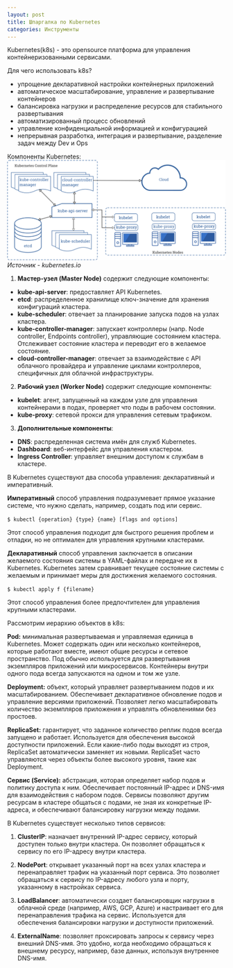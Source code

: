 ```yaml
---
layout: post
title: Шпаргалка по Kubernetes
categories: Инструменты
---
```

Kubernetes(k8s) - это opensource платформа для управления контейнеризованными сервисами. 

Для чего использовать k8s?
- упрощение декларативной настройки контейнерных приложений
- автоматическое масштабирование, управление и развертывание контейнеров
- балансировка нагрузки и распределение ресурсов для стабильного развертывания
- автоматизированный процесс обновлений
- управление конфиденциальной информацией и конфигурацией
- непрерывная разработка, интеграция и развертывание, разделение задач между Dev и Ops


Компоненты Kubernetes:
![рис. 1](../images/1200px-Components-of-kubernetes.png)
_Источник - kubernetes.io_


1. **Мастер-узел (Master Node)** содержит следующие компоненты:
  - **kube-api-server**: предоставляет API Kubernetes.
  - **etcd**: распределенное хранилище ключ-значение для хранения конфигураций кластера.
  - **kube-scheduler**: отвечает за планирование запуска подов на узлах кластера.
  - **kube-controller-manager**: запускает контроллеры (напр. Node controller, Endpoints controller), 
    управляющие состоянием кластера. Отслеживает состояние кластера и переводит его в желаемое состояние.
  - **cloud-controller-manager**: отвечает за взаимодействие с API облачного провайдера и управление циклами 
    контроллеров, специфичных для облачной инфраструктуры.


2. **Рабочий узел (Worker Node)** содержит следующие компоненты:
  - **kubelet**: агент, запущенный на каждом узле для управления контейнерами в подах, проверяет что поды в рабочем 
    состоянии.
  - **kube-proxy**: сетевой прокси для управления сетевым трафиком.

3. **Дополнительные компоненты**:
  - **DNS**: распределенная система имён для служб Kubernetes.
  - **Dashboard**: веб-интерфейс для управления кластером.
  - **Ingress Controller**: управляет внешним доступом к службам в кластере.


В Kubernetes существуют два способа управления: декларативный и императивный.

**Императивный** способ управления подразумевает прямое указание системе, что нужно сделать, например, создать под или сервис.

`$ kubectl {operation} {type} {name} [flags and options]`

Этот способ управления подходит для быстрого решения проблем и отладки, но не оптимален для управления крупными 
кластерами.

**Декларативный** способ управления заключается в описании желаемого состояния системы в YAML-файлах и передаче их в Kubernetes.
Kubernetes затем сравнивает текущее состояние системы с желаемым и принимает меры для достижения желаемого состояния.

`$ kubectl apply f {filename}`

Этот способ управления более предпочтителен для управления крупными кластерами.


Рассмотрим иерархию объектов в k8s:

**Pod:** минимальная развертываемая и управляемая единица в Kubernetes. Может содержать один или несколько 
контейнеров, которые работают вместе, имеют общие ресурсы и сетевое пространство. Под обычно используется для 
развертывания экземпляров приложений или микросервисов. Контейнеры внутри одного пода всегда запускаются на одном и том же узле.

**Deployment:** объект, который управляет развертыванием подов и их масштабированием. Обеспечивает декларативное 
обновление подов и управление версиями приложений. Позволяет легко масштабировать количество экземпляров приложения и управлять обновлениями без простоев.

**ReplicaSet:** гарантирует, что заданное количество реплик подов всегда запущено и работает. Используется для 
обеспечения высокой доступности приложений. Если какие-либо поды выходят из строя, ReplicaSet автоматически заменяет 
их новыми. ReplicaSet часто управляются через объекты более высокого уровня, такие как Deployment.

**Сервис (Service):** абстракция, которая определяет набор подов и политику доступа к ним. Обеспечивает постоянный 
IP-адрес и DNS-имя для взаимодействия с набором подов. Сервисы позволяют другим ресурсам в кластере общаться с подами, не зная их конкретные IP-адреса, и обеспечивают балансировку нагрузки между подами.

В Kubernetes существует несколько типов сервисов:

1. **ClusterIP**: назначает внутренний IP-адрес сервису, который доступен только внутри кластера. Он позволяет обращаться к сервису по его IP-адресу внутри кластера.

2. **NodePort**: открывает указанный порт на всех узлах кластера и перенаправляет трафик на указанный порт сервиса. Это позволяет обращаться к сервису по IP-адресу любого узла и порту, указанному в настройках сервиса.

3. **LoadBalancer**: автоматически создает балансировщик нагрузки в облачной среде (например, AWS, GCP, Azure) и 
   настраивает его для перенаправления трафика на сервис. Используется для обеспечения балансировки нагрузки и 
   доступности приложений.

4. **ExternalName**: позволяет проксировать запросы к сервису через внешний DNS-имя. Это удобно, когда необходимо 
   обращаться к внешнему ресурсу, например, базе данных, используя внутреннее DNS-имя.